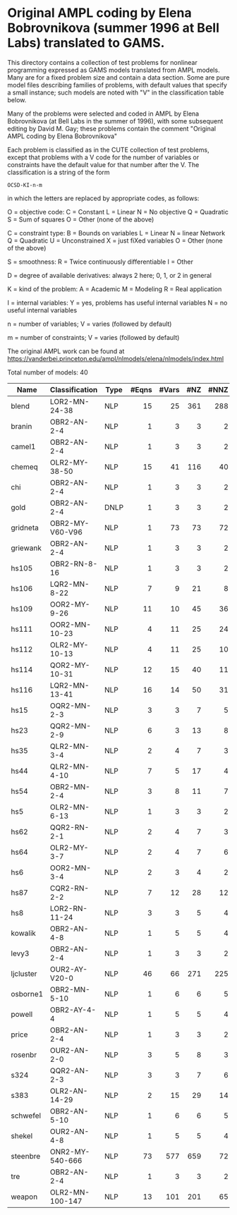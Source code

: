 # Original AMPL coding by Elena Bobrovnikova (summer 1996 at Bell Labs) translated to GAMS.

This directory contains a collection of test problems for nonlinear programming expressed as GAMS models translated from AMPL models. Many are for a fixed problem size and contain a data section.  Some are pure model
files describing families of problems, with default values that specify a small instance; such models are noted with "V" in the classification table below.

Many of the problems were selected and coded in AMPL by Elena Bobrovnikova (at Bell Labs in the summer of 1996), with some subsequent editing by David M. Gay; these problems contain the comment "Original AMPL coding by Elena Bobrovnikova"


Each problem is classified as in the CUTE collection of test problems, except that problems with a V code for the number of variables or constraints have the default value for that number after the V.
The classification is a string of the form

	OCSD-KI-n-m

in which the letters are replaced by appropriate codes, as follows:

O = objective code:
	C = Constant
	L = Linear
	N = No objective
	Q = Quadratic
	S = Sum of squares
	O = Other (none of the above)

C = constraint type:
	B = Bounds on variables
	L = Linear
	N = linear Network
	Q = Quadratic
	U = Unconstrained
	X = just fiXed variables
	O = Other (none of the above)

S = smoothness:
	R = Twice continuously differentiable
	I = Other

D = degree of available derivatives: always 2 here; 0, 1, or 2 in general

K = kind of the problem:
	A = Academic
	M = Modeling
	R = Real application

I = internal variables:
	Y = yes, problems has useful internal variables
	N = no useful internal variables

n = number of variables; V = varies (followed by default)

m = number of constraints; V = varies (followed by default)

The original AMPL work can be found at https://vanderbei.princeton.edu/ampl/nlmodels/elena/nlmodels/index.html

Total number of models:   40

| Name      | Classification  |Type  | #Eqns | #Vars | #NZ | #NNZ |
|-----------|-----------------|------|------:|------:|----:|-----:|
| blend     |LOR2-MN-24-38    | NLP  | 15    | 25    | 361 | 288  |
| branin    |OBR2-AN-2-4      | NLP  | 1     | 3     | 3   | 2    |
| camel1    |OBR2-AN-2-4      | NLP  | 1     | 3     | 3   | 2    |
| chemeq    |OLR2-MY-38-50    | NLP  | 15    | 41    | 116 | 40   |
| chi       |OBR2-AN-2-4      | NLP  | 1     | 3     | 3   | 2    |
| gold      |OBR2-AN-2-4      | DNLP | 1     | 3     | 3   | 2    |
| gridneta  |OBR2-MY-V60-V96  | NLP  | 1     | 73    | 73  | 72   |
| griewank  |OBR2-AN-2-4      | NLP  | 1     | 3     | 3   | 2    |
| hs105     |OBR2-RN-8-16     | NLP  | 1     | 3     | 3   | 2    |
| hs106     |LQR2-MN-8-22     | NLP  | 7     | 9     | 21  | 8    |
| hs109     |OOR2-MY-9-26     | NLP  | 11    | 10    | 45  | 36   |
| hs111     |OOR2-MN-10-23    | NLP  | 4     | 11    | 25  | 24   |
| hs112     |OLR2-MY-10-13    | NLP  | 4     | 11    | 25  | 10   |
| hs114     |QOR2-MY-10-31    | NLP  | 12    | 15    | 40  | 11   |
| hs116     |LQR2-MN-13-41    | NLP  | 16    | 14    | 50  | 31   |
| hs15      |OQR2-MN-2-3      | NLP  | 3     | 3     | 7   | 5    |
| hs23      |QQR2-MN-2-9      | NLP  | 6     | 3     | 13  | 8    |
| hs35      |QLR2-MN-3-4      | NLP  | 2     | 4     | 7   | 3    |
| hs44      |QLR2-MN-4-10     | NLP  | 7     | 5     | 17  | 4    |
| hs54      |OBR2-MN-2-4      | NLP  | 3     | 8     | 11  | 7    |
| hs5       |OLR2-MN-6-13     | NLP  | 1     | 3     | 3   | 2    |
| hs62      |QQR2-RN-2-1      | NLP  | 2     | 4     | 7   | 3    |
| hs64      |OLR2-MY-3-7      | NLP  | 2     | 4     | 7   | 6    |
| hs6       |OOR2-MN-3-4      | NLP  | 2     | 3     | 4   | 2    |
| hs87      |CQR2-RN-2-2      | NLP  | 7     | 12    | 28  | 12   |
| hs8       |LOR2-RN-11-24    | NLP  | 3     | 3     | 5   | 4    |
| kowalik   |OBR2-AN-4-8      | NLP  | 1     | 5     | 5   | 4    |
| levy3     |OBR2-AN-2-4      | NLP  | 1     | 3     | 3   | 2    |
| ljcluster |OUR2-AY-V20-0    | NLP  | 46    | 66    | 271 | 225  |
| osborne1  |OBR2-MN-5-10     | NLP  | 1     | 6     | 6   | 5    |
| powell    |OBR2-AY-4-4      | NLP  | 1     | 5     | 5   | 4    |
| price     |OBR2-AN-2-4      | NLP  | 1     | 3     | 3   | 2    |
| rosenbr   |OUR2-AN-2-0      | NLP  | 3     | 5     | 8   | 3    |
| s324      |QQR2-AN-2-3      | NLP  | 3     | 3     | 7   | 6    |
| s383      |OLR2-AN-14-29    | NLP  | 2     | 15    | 29  | 14   |
| schwefel  |OBR2-AN-5-10     | NLP  | 1     | 6     | 6   | 5    |
| shekel    |OUR2-AN-4-8      | NLP  | 1     | 5     | 5   | 4    |
| steenbre  |ONR2-MY-540-666  | NLP  | 73    | 577   | 659 | 72   |
| tre       |OBR2-AN-2-4      | NLP  | 1     | 3     | 3   | 2    |
| weapon    |OLR2-MN-100-147  | NLP  | 13    | 101   | 201 | 65   |
